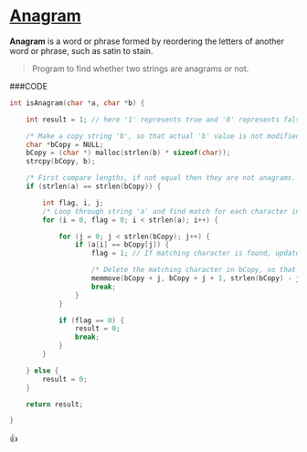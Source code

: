 [Anagram](http://shivajivarma.com/code-base/c/2014/12/28/anagram/)
===============

__Anagram__ is a word or phrase formed by reordering the letters of another word or phrase, such as satin to stain.

> Program to find whether two strings are anagrams or not.

###CODE
```c
int isAnagram(char *a, char *b) {

    int result = 1; // here '1' represents true and '0' represents false

    /* Make a copy string 'b', so that actual 'b' value is not modified while computations. */
    char *bCopy = NULL;
    bCopy = (char *) malloc(strlen(b) * sizeof(char));
    strcpy(bCopy, b);

    /* First compare lengths, if not equal then they are not anagrams. */
    if (strlen(a) == strlen(bCopy)) {

        int flag, i, j;
        /* Loop through string 'a' and find match for each character in string 'bCopy' */
        for (i = 0, flag = 0; i < strlen(a); i++) {

            for (j = 0; j < strlen(bCopy); j++) {
                if (a[i] == bCopy[j]) {
                    flag = 1; // If matching character is found, update the flag to true(1)

                    /* Delete the matching character in bCopy, so that next time we don't repeat search on it. */
                    memmove(bCopy + j, bCopy + j + 1, strlen(bCopy) - j);
                    break;
                }
            }

            if (flag == 0) {
                result = 0;
                break;
            }
        }

    } else {
        result = 0;
    }

    return result;

}
```

:+1: